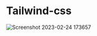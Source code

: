 # Tailwind-css

![Screenshot 2023-02-24 173657](https://user-images.githubusercontent.com/105049588/221228150-a28acd49-cf85-4ffa-a342-3ea58c3a1ae5.jpg)
